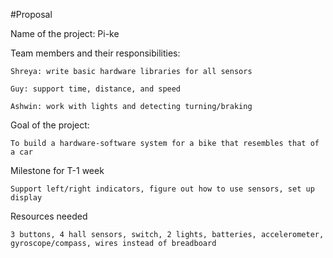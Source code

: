 #Proposal

Name of the project: Pi-ke

Team members and their responsibilities:

	Shreya: write basic hardware libraries for all sensors

	Guy: support time, distance, and speed

	Ashwin: work with lights and detecting turning/braking

Goal of the project:

	To build a hardware-software system for a bike that resembles that of a car

Milestone for T-1 week

	Support left/right indicators, figure out how to use sensors, set up display

Resources needed

	3 buttons, 4 hall sensors, switch, 2 lights, batteries, accelerometer, gyroscope/compass, wires instead of breadboard